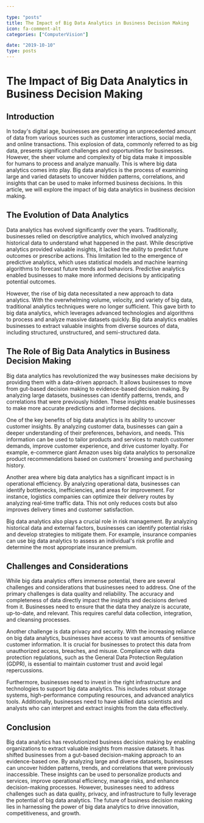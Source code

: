 ```yaml
---

type: "posts"
title: The Impact of Big Data Analytics in Business Decision Making
icon: fa-comment-alt
categories: ["ComputerVision"]

date: "2019-10-10"
type: posts
---
```





# The Impact of Big Data Analytics in Business Decision Making

## Introduction

In today's digital age, businesses are generating an unprecedented amount of data from various sources such as customer interactions, social media, and online transactions. This explosion of data, commonly referred to as big data, presents significant challenges and opportunities for businesses. However, the sheer volume and complexity of big data make it impossible for humans to process and analyze manually. This is where big data analytics comes into play. Big data analytics is the process of examining large and varied datasets to uncover hidden patterns, correlations, and insights that can be used to make informed business decisions. In this article, we will explore the impact of big data analytics in business decision making.

## The Evolution of Data Analytics

Data analytics has evolved significantly over the years. Traditionally, businesses relied on descriptive analytics, which involved analyzing historical data to understand what happened in the past. While descriptive analytics provided valuable insights, it lacked the ability to predict future outcomes or prescribe actions. This limitation led to the emergence of predictive analytics, which uses statistical models and machine learning algorithms to forecast future trends and behaviors. Predictive analytics enabled businesses to make more informed decisions by anticipating potential outcomes.

However, the rise of big data necessitated a new approach to data analytics. With the overwhelming volume, velocity, and variety of big data, traditional analytics techniques were no longer sufficient. This gave birth to big data analytics, which leverages advanced technologies and algorithms to process and analyze massive datasets quickly. Big data analytics enables businesses to extract valuable insights from diverse sources of data, including structured, unstructured, and semi-structured data.

## The Role of Big Data Analytics in Business Decision Making

Big data analytics has revolutionized the way businesses make decisions by providing them with a data-driven approach. It allows businesses to move from gut-based decision making to evidence-based decision making. By analyzing large datasets, businesses can identify patterns, trends, and correlations that were previously hidden. These insights enable businesses to make more accurate predictions and informed decisions.

One of the key benefits of big data analytics is its ability to uncover customer insights. By analyzing customer data, businesses can gain a deeper understanding of their preferences, behaviors, and needs. This information can be used to tailor products and services to match customer demands, improve customer experience, and drive customer loyalty. For example, e-commerce giant Amazon uses big data analytics to personalize product recommendations based on customers' browsing and purchasing history.

Another area where big data analytics has a significant impact is in operational efficiency. By analyzing operational data, businesses can identify bottlenecks, inefficiencies, and areas for improvement. For instance, logistics companies can optimize their delivery routes by analyzing real-time traffic data. This not only reduces costs but also improves delivery times and customer satisfaction.

Big data analytics also plays a crucial role in risk management. By analyzing historical data and external factors, businesses can identify potential risks and develop strategies to mitigate them. For example, insurance companies can use big data analytics to assess an individual's risk profile and determine the most appropriate insurance premium.

## Challenges and Considerations

While big data analytics offers immense potential, there are several challenges and considerations that businesses need to address. One of the primary challenges is data quality and reliability. The accuracy and completeness of data directly impact the insights and decisions derived from it. Businesses need to ensure that the data they analyze is accurate, up-to-date, and relevant. This requires careful data collection, integration, and cleansing processes.

Another challenge is data privacy and security. With the increasing reliance on big data analytics, businesses have access to vast amounts of sensitive customer information. It is crucial for businesses to protect this data from unauthorized access, breaches, and misuse. Compliance with data protection regulations, such as the General Data Protection Regulation (GDPR), is essential to maintain customer trust and avoid legal repercussions.

Furthermore, businesses need to invest in the right infrastructure and technologies to support big data analytics. This includes robust storage systems, high-performance computing resources, and advanced analytics tools. Additionally, businesses need to have skilled data scientists and analysts who can interpret and extract insights from the data effectively.

## Conclusion

Big data analytics has revolutionized business decision making by enabling organizations to extract valuable insights from massive datasets. It has shifted businesses from a gut-based decision-making approach to an evidence-based one. By analyzing large and diverse datasets, businesses can uncover hidden patterns, trends, and correlations that were previously inaccessible. These insights can be used to personalize products and services, improve operational efficiency, manage risks, and enhance decision-making processes. However, businesses need to address challenges such as data quality, privacy, and infrastructure to fully leverage the potential of big data analytics. The future of business decision making lies in harnessing the power of big data analytics to drive innovation, competitiveness, and growth.